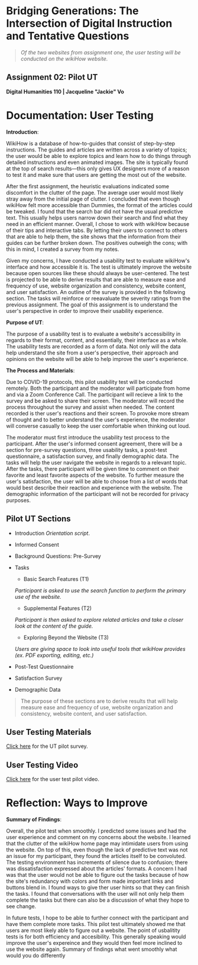# Bridging Generations: The Intersection of Digital Instruction and Tentative Questions

> *Of the two websites from assignment one, the user testing will be conducted on the wikiHow website.*
 
## Assignment 02: Pilot UT ##
__Digital Humanities 110 | Jacqueline "Jackie" Vo__

# Documentation: User Testing #

**Introduction**: 

WikiHow is a database of how-to-guides that consist of step-by-step instructions. The guides and articles are written across a variety of topics; the user would be able to explore topics and learn how to do things through detailed instructions and even animated images. The site is typically found at the top of search results—this only gives UX designers more of a reason to test it and make sure that users are getting the most out of the website. 

After the first assignment, the heuristic evaluations indicated some discomfort in the clutter of the page. The average user would most likely stray away from the initial page of clutter. I concluded that even though wikiHow felt more accessible than Dummies, the format of the articles could be tweaked. I found that the search bar did not have the usual predictive text. This usually helps users narrow down their search and find what they need in an efficient manner. Overall, I chose to work with wikiHow because of their tips and interactive tabs. By letting their users to connect to others that are able to help them, the site shows that the information from their guides can be further broken down. The positives outweigh the cons; with this in mind, I created a survey from my notes.

Given my concerns, I have conducted a usability test to evaluate wikiHow's interface and how accessible it is. The test is ultimately improve the website because open sources like these should always be user-centered. The test is projected to be able to derive results that are able to measure ease and frequency of use, website organization and consistency, website content, and user satisfaction. An outline of the survey is provided in the following section. The tasks will reinforce or reeavaluate the severity ratings from the previous assignment. The goal of this assignment is to understand the user's perspective in order to improve their usability experience. 

**Purpose of UT**: 

The purpose of a usability test is to evaluate a website's accessibility in regards to their format, content, and essentially, their interface as a whole. The usability tests are recorded as a form of data. Not only will the data help understand the site from a user's perspective, their approach and opinions on the website will be able to help improve the user's experience. 

**The Process and Materials**:

Due to COVID-19 protocols, this pilot usability test will be conducted remotely. Both the participant and the moderator will participate from home and via a Zoom Conference Call. The participant will recieve a link to the survey and be asked to share their screen. The moderator will record the process throughout the survey and assist when needed. The content recorded is ther user's reactions and their screen. To provoke more stream of thought and to better understand the user's experience, the moderator will converse casually to keep the user comfortable when thinking out loud.

The moderator must first introduce the usability test process to the participant. After the user's informed consent agreement, there will be a section for pre-survey questions, three usability tasks, a post-test questionnaire, a satisfaction survey, and finally demographic data. The tasks will help the user navigate the website in regards to a relevant topic. After the tasks, there participant will be given time to comment on their favorite and least favorite aspects of the website. To further measure the user's satisfaction, the user will be able to choose from a list of words that would best describe their reaction and experience with the website. The demographic information of the participant will not be recorded for privacy purposes.

## Pilot UT Sections ##

* Introduction *Orientation script*.
* Informed Consent
* Background Questions: Pre-Survey
* Tasks
  * Basic Search Features (T1)

  *Participant is asked to use the search function to perform the primary use of the website.*
  
  * Supplemental Features (T2)

  *Participant is then asked to explore related articles and take a closer look at the content of the guide.*
  
  * Exploring Beyond the Website (T3)

  *Users are giving space to look into useful tools that wikiHow provides (ex. PDF exporting, editing, etc.)*
  
* Post-Test Questionnaire 
* Satisfaction Survey
* Demographic Data

> The purpose of these sections are to derive results that will help measure ease and frequency of use, website organization and consistency, website content, and user satisfaction.

## User Testing Materials ##

[Click here](https://forms.gle/EURnt27q63tjCQHZA) for the UT pilot survey.

## User Testing Video ##

[Click here](https://drive.google.com/file/d/1s5oI9HVBhYadpvylVcX8GzZwMlaPg1me/view?usp=sharing) for the user test pilot video.

# Reflection: Ways to Improve #
**Summary of Findings**:

Overall, the pilot test when smoothly. I predicted some issues and had the user experience and comment on my concerns about the website. I learned that the clutter of the wikiHow home page may intimidate users from using the website. On top of this, even though the lack of predictive text was not an issue for my participant, they found the articles itself to be convoluted. The testing environment has increments of silence due to confusion; there was dissatisfaction expressed about the articles' formats. A concern I had was that the user would not be able to figure out the tasks because of how the site's redundancy with colors and form made important links and buttons blend in. I found ways to give ther user hints so that they can finish the tasks. I found that conversations with the user will not only help them complete the tasks but there can also be a discussion of what they hope to see change. 

In future tests, I hope to be able to further connect with the participant and have them complete more tasks. This pilot test ultimately showed me that users are most likely able to figure out a website. The point of usbalitity tests is for both efficiency and accesibility. This generally speaking would improve the user's expereince and they would then feel more inclined to use the website again.
Summary of findings what went smoothly 
what would you do differently

